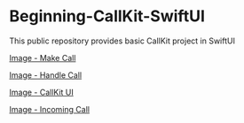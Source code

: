# Beginning-CallKit-SwiftUI
This public repository provides basic CallKit project in SwiftUI

[Image - Make Call](https://github.com/jaesung-wwdc/Beginning-CallKit-SwiftUI/blob/master/screenshots/callkitUI.PNG)

[Image - Handle Call](https://github.com/jaesung-wwdc/Beginning-CallKit-SwiftUI/blob/master/screenshots/handleCall.PNG)

[Image - CallKit UI](https://github.com/jaesung-wwdc/Beginning-CallKit-SwiftUI/blob/master/screenshots/callkitUI.PNG)

[Image - Incoming Call](https://github.com/jaesung-wwdc/Beginning-CallKit-SwiftUI/blob/master/screenshots/incomingCall.PNG)
